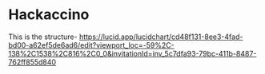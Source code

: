 # Hackaccino
This is the structure- https://lucid.app/lucidchart/cd48f131-8ee3-4fad-bd00-a62ef5de6ad6/edit?viewport_loc=-59%2C-138%2C1538%2C816%2C0_0&invitationId=inv_5c7dfa93-79bc-411b-8487-762ff855d840
